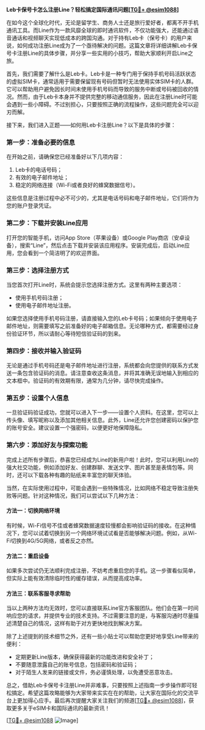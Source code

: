 **Leb卡保号卡怎么注册Line？轻松搞定国际通讯问题[[TG💪+ @esim1088](https://t.me/s/esim1088)]**

在如今这个全球化时代，无论是留学生、商务人士还是旅行爱好者，都离不开手机通讯工具。而Line作为一款风靡全球的即时通讯软件，不仅功能强大，还能通过语音通话和视频聊天实现低成本的跨国沟通。对于持有Leb卡（保号卡）的用户来说，如何成功注册Line成为了一个亟待解决的问题。这篇文章将详细讲解Leb卡保号卡注册Line的具体步骤，并分享一些实用的小技巧，帮助大家顺利开启Line之旅。

首先，我们需要了解什么是Leb卡。Leb卡是一种专门用于保持手机号码活跃状态的虚拟SIM卡，通常适用于需要保留现有号码但暂时无法使用实体SIM卡的人群。它可以帮助用户避免因长时间未使用手机号码而导致的服务中断或号码被回收的情况。然而，由于Leb卡本身并不提供完整的移动通信服务，因此在注册Line时可能会遇到一些小障碍。不过别担心，只要按照正确的流程操作，这些问题完全可以迎刃而解。

接下来，我们进入正题——如何用Leb卡注册Line？以下是具体的步骤：

### **第一步：准备必要的信息**
在开始之前，请确保您已经准备好以下几项内容：
1. Leb卡的电话号码；
2. 有效的电子邮件地址；
3. 稳定的网络连接（Wi-Fi或者良好的蜂窝数据信号）。

这些信息是注册过程中必不可少的，尤其是电话号码和电子邮件地址，它们将作为您的账户登录凭证。

### **第二步：下载并安装Line应用**
打开您的智能手机，访问App Store（苹果设备）或Google Play商店（安卓设备），搜索“Line”，然后点击下载并安装该应用程序。安装完成后，启动Line应用，您会看到一个简洁明了的欢迎界面。

### **第三步：选择注册方式**
当您首次打开Line时，系统会提示您选择注册方式。这里有两种主要选项：
- 使用手机号码注册；
- 使用电子邮件地址注册。

如果您选择使用手机号码注册，请直接输入您的Leb卡号码；如果倾向于使用电子邮件地址，则需要填写之前准备好的电子邮箱信息。无论哪种方式，都需要经过身份验证环节，所以请耐心等待短信验证码的到来。

### **第四步：接收并输入验证码**
无论是通过手机号码还是电子邮件地址进行注册，系统都会向您提供的联系方式发送一条包含验证码的消息。请注意查收这条消息，并将其准确无误地输入到相应的文本框中。验证码的有效期有限，通常为几分钟，请尽快完成操作。

### **第五步：设置个人信息**
一旦验证码验证成功，您就可以进入下一步——设置个人资料。在这里，您可以上传头像、填写昵称以及添加其他相关信息。此外，Line还允许您创建密码以保护您的账号安全。建议设置一个强密码，以便更好地保障隐私。

### **第六步：添加好友与探索功能**
完成上述所有步骤后，恭喜您已经成为Line的新用户啦！此时，您可以利用Line的强大社交功能，例如添加好友、创建群聊、发送文字、图片甚至是表情包等。同时，还可以下载各种有趣的贴纸来丰富您的聊天体验。

当然，在实际使用过程中，可能会遇到一些特殊情况，比如网络不稳定导致注册失败等问题。针对这种情况，我们可以尝试以下几种方法：

#### **方法一：切换网络环境**
有时候，Wi-Fi信号不佳或者蜂窝数据速度较慢都会影响验证码的接收。在这种情况下，您可以试着切换到另一个网络环境试试看是否能够解决问题。例如，从Wi-Fi切换到4G/5G网络，或者反之亦然。

#### **方法二：重启设备**
如果多次尝试仍无法顺利完成注册，不妨考虑重启您的手机。这一步骤看似简单，但实际上能有效清除临时性的缓存错误，从而提高成功率。

#### **方法三：联系客服寻求帮助**
当以上两种方法均无效时，您可以直接联系Line官方客服团队。他们会在第一时间响应您的请求，并提供专业的技术支持。不过需要注意的是，与客服沟通时尽量描述清楚自己的情况，这样有助于对方更快地找到解决方案。

除了上述提到的技术细节之外，还有一些小贴士可以帮助您更好地享受Line带来的便利：
- 定期更新Line版本，确保获得最新的功能改进和安全补丁；
- 不要随意泄露自己的账号信息，包括密码和验证码；
- 对于陌生人发来的链接或文件，务必谨慎处理，以免遭受恶意攻击。

总之，借助Leb卡保号卡注册Line并非难事，只要按照上述指南一步步操作即可轻松搞定。希望这篇攻略能够为大家带来实实在在的帮助，让大家在国际化的交流平台上更加得心应手。最后再次提醒大家关注我们的频道[[TG💪+ @esim1088](https://t.me/s/esim1088)]，获取更多关于eSIM卡和国际通讯的最新资讯！

[[TG💪+ @esim1088](https://t.me/s/esim1088) ![Image](https://i.postimg.cc/4NQfJmqS/Snipaste-2025-05-13-00-14-12.png)]